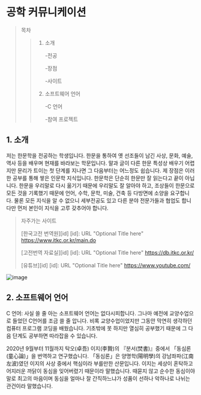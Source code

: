 # 공학 커뮤니케이션

>목차
>>1. 소개
>>
>>    -전공
>>    
>>    -장점
>>        
>>    -사이트
>>2. 소프트웨어 언어
>>
>>    -C 언어
>>    
>>    -참여 프로젝트


## 1. 소개

저는 한문학을 전공하는 학생입니다. 한문을 통하여 옛 선조들이 남긴 사상, 문화, 예술, 역사 등을 배우며 현재를 바라보는 학문입니다. 말과 글이 다른 한문 특성상 배우기 어렵지만 문리가 트이는 첫 단계를 지나면 그 다음부터는 어느정도 쉽습니다. 제 장점은 이러한 공부를 통해 쌓은 인문학 지식입니다. 한문학은 단순히 한문만 잘 읽는다고 끝이 아닙니다. 한문을 우리말로 다시 옮기기 때문에 우리말도 잘 알아야 하고, 조상들이 한문으로 모든 것을 기록했기 때문에 언어, 수학, 문학, 미술, 건축 등 다방면에 소양을 요구합니다. 물론 모든 지식을 알 수 없으니 세부전공도 있고 다른 분야 전문가들과 협업도 합니다만 먼저 본인이 지식을 고루 갖추어야 합니다. 

>자주가는 사이트
>
>[한국고전 번역원][id] [id]: URL "Optional Title here" <https://www.itkc.or.kr/main.do>
>
>[고전번역 자료실][id] [id]: URL "Optional Title here" <https://db.itkc.or.kr/>
>
>[유튜브][id] [id]: URL "Optional Title here" <https://www.youtube.com/>

![image](https://user-images.githubusercontent.com/86451154/123884998-7b74da00-d987-11eb-8495-95978e60d05e.png)

## 2. 소프트웨어 언어

C 언어: 사실 쓸 줄 아는 소프트웨어 언어는 없다시피합니다. 그나마 예전에 교양수업으로 들었던 C언어를 조금 쓸 줄 압니다. 비록 교양수업이었지만 그동안 막연히 생각하던 컴퓨터 프로그램 코딩을 배웠습니다. 기초밖에 못 하지만 열심히 공부했기 때문에 그 다음 단계도 공부하면 따라잡을 수 있습니다.
  
2020년 9월부터 11월까지 탁오(卓吾) 이지(李贄)의 『분서(焚書)』중에서 「동심론(童心論)」을 번역하고 연구했습니다. 「동심론」은 양명학(陽明學)의 강남좌파(江南左波)였던 이지의 사상 중에서 핵심이라 부를만한 산문입니다. 이지는 세상이 혼탁하고 어지러운 까닭이 동심을 잊어버렸기 때문이라 말했습니다. 때묻지 않고 순수한 동심이야말로 최고의 마음이며 동심을 얼마나 잘 간직하느냐가 성품이 선하나 악하나로 나뉘는 관건이라 말했습니다. 
